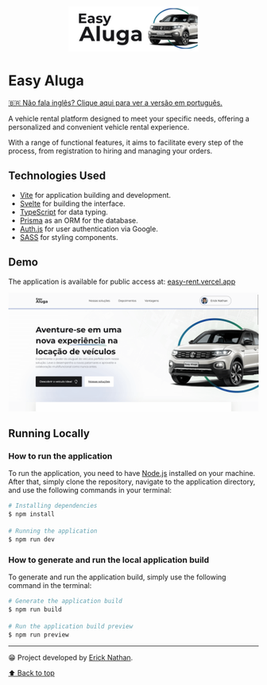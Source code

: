 <div align="center" id="easy-aluga">
   <img src=".github/project-logo.svg" height="90">
</div>

# Easy Aluga
[🇧🇷 Não fala inglês? Clique aqui para ver a versão em português.](./README.md)

A vehicle rental platform designed to meet your specific needs, offering a personalized and convenient vehicle rental experience.

With a range of functional features, it aims to facilitate every step of the process, from registration to hiring and managing your orders.

## Technologies Used
- [Vite](https://vitejs.dev/) for application building and development.
- [Svelte](https://svelte.dev/) for building the interface.
- [TypeScript](https://www.typescriptlang.org/) for data typing.
- [Prisma](https://www.prisma.io/) as an ORM for the database.
- [Auth.js](https://authjs.dev/) for user authentication via Google.
- [SASS](https://sass-lang.com/) for styling components.

## Demo
The application is available for public access at: [easy-rent.vercel.app](https://easy-rent.vercel.app/)

![](./.github/project-screenshot.png)

## Running Locally

### How to run the application
To run the application, you need to have [Node.js](https://nodejs.org/en/) installed on your machine. After that, simply clone the repository, navigate to the application directory, and use the following commands in your terminal:

```bash
# Installing dependencies
$ npm install

# Running the application
$ npm run dev
```

### How to generate and run the local application build
To generate and run the application build, simply use the following command in the terminal:

```bash
# Generate the application build
$ npm run build

# Run the application build preview
$ npm run preview
```

---

😁 Project developed by [Erick Nathan](https://www.linkedin.com/in/ericknathan/).

[⬆ Back to top](#easy-aluga)<br>
